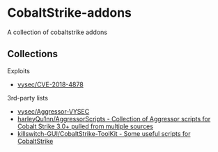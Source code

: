 # CobaltStrike-addons

A collection of cobaltstrike addons

## Collections

Exploits

* [vysec/CVE-2018-4878](https://github.com/vysec/CVE-2018-4878)

3rd-party lists

* [vysec/Aggressor-VYSEC](https://github.com/vysec/Aggressor-VYSEC)
* [harleyQu1nn/AggressorScripts - Collection of Aggressor scripts for Cobalt Strike 3.0+ pulled from multiple sources](https://github.com/harleyQu1nn/AggressorScripts)
* [killswitch-GUI/CobaltStrike-ToolKit - Some useful scripts for CobaltStrike](https://github.com/killswitch-GUI/CobaltStrike-ToolKit)
